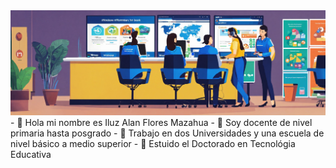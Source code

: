 <img src="CREATE AN INFORMATION DESK WHERE A CUSTOMER SERVIC.jpg">
- 👋 Hola mi nombre es Iluz Alan Flores Mazahua
- 👀 Soy docente de nivel primaria hasta posgrado
- 🌱 Trabajo en dos Universidades y una escuela de nivel básico a medio superior
- 💞️ Estuido el Doctorado en Tecnológia Educativa


<!---
IluzAlan/IluzAlan is a ✨ special ✨ repository because its `README.md` (this file) appears on your GitHub profile.
You can click the Preview link to take a look at your changes.
--->
